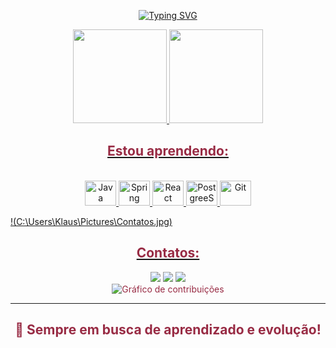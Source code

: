 <p align="center">
  <a href="https://git.io/typing-svg">
    <img src="https://readme-typing-svg.demolab.com?font=Fira+Code&weight=600&size=25&pause=1000&color=982B44&random=false&width=435&height=40&lines=Ol%C3%A1%2C+eu+sou+Klaus+Santos!+%E2%98%95%F0%9F%92%BB%F0%9F%8C%9" alt="Typing SVG">
  </a>
</p>

<div align="center">
  <a href="https://github.com/KlausSantos">
  <img loading="lazy" height="150em" src="https://github-readme-stats.vercel.app/api?username=KlausSantos&show_icons=true&theme=moltack&include_all_commits=true&count_private=true"/>
  <img loading="lazy" height="150em" src="https://github-readme-stats.vercel.app/api/top-langs/?username=KlausSantos&layout=compact&langs_count=7&theme=moltack"/>
</div>

<h2 align="center" style="color: #982B44;">
  Estou aprendendo:
</h2>

<div style="display: inline_block" align="center"><br>
  <img src="https://cdn.jsdelivr.net/gh/devicons/devicon/icons/java/java-original.svg" width="50" height="40" alt="Java"/>
  <img src="https://cdn.jsdelivr.net/gh/devicons/devicon/icons/spring/spring-original.svg" width="50" height="40" alt="Spring"/>
  <img src="https://cdn.jsdelivr.net/gh/devicons/devicon/icons/react/react-original.svg" width="50" height="40" alt="React"/>
  <img src="https://cdn.jsdelivr.net/gh/devicons/devicon@latest/icons/postgresql/postgresql-original.svg" width="50" height="40" alt="PostgreeSQL"/>
  <img src="https://cdn.jsdelivr.net/gh/devicons/devicon@latest/icons/git/git-original.svg" width="50" height="40" alt="Git"/>
</div>

!(C:\Users\Klaus\Pictures\Contatos.jpg)

<h2 align="center" style="color: #982B44;">
  Contatos:
</h2>
<div align="center">
  <a href="https://instagram.com/klausantus/" target="_blank"><img loading="lazy" src="https://img.shields.io/badge/-Instagram-%23E4405F?style=for-the-badge&logo=instagram&logoColor=white" target="_blank"></a>
  <a href = "mailto:contato@klausantos82"><img loading="lazy" src="https://img.shields.io/badge/Gmail-D14836?style=for-the-badge&logo=gmail&logoColor=white" target="_blank"></a>
  <a href="https://www.linkedin.com/in/klausantos82/" target="_blank"><img loading="lazy" src="https://img.shields.io/badge/-LinkedIn-%230077B5?style=for-the-badge&logo=linkedin&logoColor=white" target="_blank"></a>   
</div>

<div align="center" style="color: #982B44;">
  <img src="https://github-readme-activity-graph.vercel.app/graph?username=KlausSantos&theme=drakula&hide_border=true" alt="Gráfico de contribuições">
</div>

---

<h2 align="center" style="color: #982B44;">
  🎯 Sempre em busca de aprendizado e evolução!
</h2>
